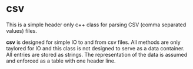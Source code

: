 csv
===

This is a simple header only c++ class for parsing CSV (comma separated values) files. 

**csv** is designed for simple IO to and from csv files. All methods are only taylored for IO and this class is not designed to serve as a data container. All entries are stored as strings. The representation of the data is assumed and enforced as a table with one header line.
